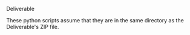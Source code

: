 Deliverable

These python scripts assume that they are in the same directory as the Deliverable's ZIP file. 

